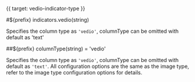 {{ target: vedio-indicator-type }}


#${prefix} indicators.vedio(string)

Specifies the column type as `'vedio'`, columnType can be omitted with default as 'text'

##${prefix} columnType(string) = 'vedio'

Specifies the column type as `'vedio'`, columnType can be omitted with default as `'text'`. All configuration options are the same as the image type, refer to the image type configuration options for details.